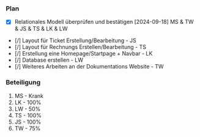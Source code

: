 ### Plan
* [x] Relationales Modell überprüfen und bestätigen [2024-09-18] MS & TW & JS & TS & LK & LW
* [/] Layout für Ticket Erstellung/Bearbeitung - JS
* [/] Layout für Rechnungs Erstellen/Bearbeitung - TS
* [/] Erstellung eine Homepage/Startpage + Navbar - LK
* [/] Database erstellen - LW
* [/] Weiteres Arbeiten an der Dokumentations Website - TW

### Beteiligung

1. MS - Krank
2. LK - 100%
3. LW - 50%
4. TS - 100%
5. JS - 100%
6. TW - 75%